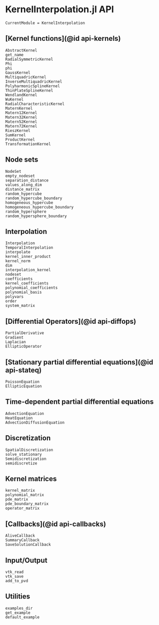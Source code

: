 # KernelInterpolation.jl API

```@meta
CurrentModule = KernelInterpolation
```

## [Kernel functions](@id api-kernels)

```@docs
AbstractKernel
get_name
RadialSymmetricKernel
Phi
phi
GaussKernel
MultiquadricKernel
InverseMultiquadricKernel
PolyharmonicSplineKernel
ThinPlateSplineKernel
WendlandKernel
WuKernel
RadialCharacteristicKernel
MaternKernel
Matern12Kernel
Matern32Kernel
Matern52Kernel
Matern72Kernel
RieszKernel
SumKernel
ProductKernel
TransformationKernel
```

## Node sets

```@docs
NodeSet
empty_nodeset
separation_distance
values_along_dim
distance_matrix
random_hypercube
random_hypercube_boundary
homogeneous_hypercube
homogeneous_hypercube_boundary
random_hypersphere
random_hypersphere_boundary
```

## Interpolation

```@docs
Interpolation
TemporalInterpolation
interpolate
kernel_inner_product
kernel_norm
dim
interpolation_kernel
nodeset
coefficients
kernel_coefficients
polynomial_coefficients
polynomial_basis
polyvars
order
system_matrix
```

## [Differential Operators](@id api-diffops)

```@docs
PartialDerivative
Gradient
Laplacian
EllipticOperator
```

## [Stationary partial differential equations](@id api-stateq)

```@docs
PoissonEquation
EllipticEquation
```

## Time-dependent partial differential equations

```@docs
AdvectionEquation
HeatEquation
AdvectionDiffusionEquation
```

## Discretization

```@docs
SpatialDiscretization
solve_stationary
Semidiscretization
semidiscretize
```

## Kernel matrices

```@docs
kernel_matrix
polynomial_matrix
pde_matrix
pde_boundary_matrix
operator_matrix
```

## [Callbacks](@id api-callbacks)

```@docs
AliveCallback
SummaryCallback
SaveSolutionCallback
```

## Input/Output

```@docs
vtk_read
vtk_save
add_to_pvd
```

## Utilities

```@docs
examples_dir
get_example
default_example
```
